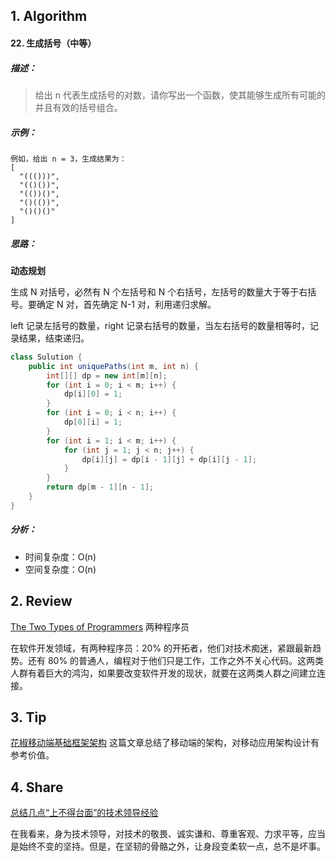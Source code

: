 ## 1. Algorithm

#### 22. 生成括号（中等）

##### 描述：

> 给出 n 代表生成括号的对数，请你写出一个函数，使其能够生成所有可能的并且有效的括号组合。

##### 示例：

```
例如，给出 n = 3，生成结果为：
[
  "((()))",
  "(()())",
  "(())()",
  "()(())",
  "()()()"
]
```

##### 思路：

**动态规划**

生成 N 对括号，必然有 N 个左括号和 N 个右括号，左括号的数量大于等于右括号。要确定 N 对，首先确定 N-1 对，利用递归求解。

left 记录左括号的数量，right 记录右括号的数量，当左右括号的数量相等时，记录结果，结束递归。

```java
class Sulution {
    public int uniquePaths(int m, int n) {
        int[][] dp = new int[m][n];
        for (int i = 0; i < m; i++) {
            dp[i][0] = 1;
        }
        for (int i = 0; i < n; i++) {
            dp[0][i] = 1;
        }
        for (int i = 1; i < m; i++) {
            for (int j = 1; j < n; j++) {
                dp[i][j] = dp[i - 1][j] + dp[i][j - 1];
            }
        }
        return dp[m - 1][n - 1];
    }
}
```

##### 分析：

- 时间复杂度：O(n)
- 空间复杂度：O(n)

## 2. Review

[The Two Types of Programmers](https://blog.codinghorror.com/the-two-types-of-programmers/) 两种程序员

在软件开发领域，有两种程序员：20% 的开拓者，他们对技术痴迷，紧跟最新趋势。还有 80% 的普通人，编程对于他们只是工作，工作之外不关心代码。这两类人群有着巨大的鸿沟，如果要改变软件开发的现状，就要在这两类人群之间建立连接。

## 3. Tip

[花椒移动端基础框架架构](https://mp.weixin.qq.com/s/QMhMSJ95Kl0tdE-jb1Jvgw) 这篇文章总结了移动端的架构，对移动应用架构设计有参考价值。

## 4. Share

[总结几点“上不得台面”的技术领导经验](https://mp.weixin.qq.com/s/XXSkDygqm2RY8YqmJCyJWw)

在我看来，身为技术领导，对技术的敬畏、诚实谦和、尊重客观、力求平等，应当是始终不变的坚持。但是，在坚韧的骨骼之外，让身段变柔软一点，总不是坏事。